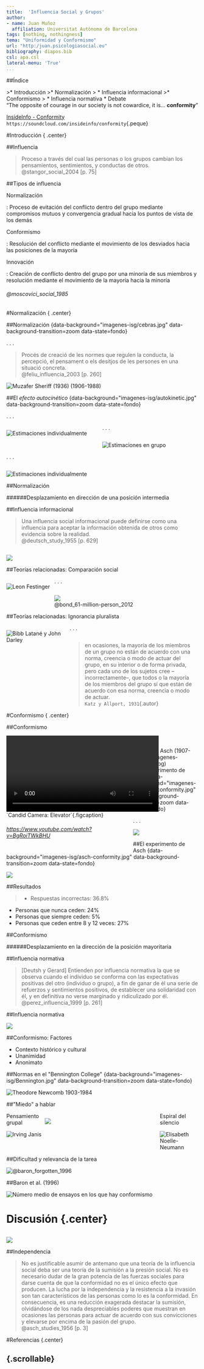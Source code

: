 ```yaml
---
title:  'Influencia Social y Grupos'
author:
- name: Juan Muñoz
  affiliation: Universitat Autònoma de Barcelona
tags: [nothing, nothingness]
tema: "Uniformidad y Conformismo"
url: "http:/juan.psicologiasocial.eu"
bibliography: diapos.bib
csl: apa.csl
lateral-menu: 'True'
...
```


##Índice

<div id="column1" style="float:left; margin:0; width:100%;">
>* Introducción
>* Normalización
>     * Influencia informacional
>* Conformismo
>     * Influencia normativa
* Debate  
</div>

 “The opposite of courage in our society is not cowardice, it is… **conformity**”

[InsideInfo - Conformity](https://soundcloud.com/insideinfo/conformity)\
`https://soundcloud.com/insideinfo/conformity`{.peque}

 <!--
<audio controls>
 <source src="multimedia/Insideinfo-Conformity.mp3" type="audio/mp3">
</audio>
 -->

#Introducción { .center}

##Influencia
> Proceso a través del cual las personas o los grupos cambian los pensamientos, sentimientos, y conductas de otros.\
@stangor_social_2004 [p. 75]


##Tipos de influencia

Normalización

:   Proceso de evitación del conflicto dentro del grupo mediante compromisos mutuos y convergencia gradual hacia los puntos de vista de los demás

Conformismo

:   Resolución del conflicto mediante el movimiento de los desviados hacia las posiciones de la mayoría

Innovación

:   Creación de conflicto dentro del grupo por una minoría de sus miembros y resolución mediante el movimiento de la mayoría hacia la minoría

###### @moscovici_social_1985


#Normalización { .center}

##Normalización {data-background="imagenes-isg/cebras.jpg" data-background-transition=zoom data-state=fondo}

. . .

>Procés de creació de les normes que regulen la conducta, la percepció, el pensament o els desitjos de les persones en una situació concreta.\
@feliu_influencia_2003 [p. 260]

![Muzafer Sheriff (1936)\
(1906-1988)](imagenes-isg/Sherif.jpg)


##El _efecto autocinético_ {data-background="imagenes-isg/autokinetic.jpg" data-background-transition=zoom data-state=fondo}

. . .

<div id="column1" style="float:left; margin:0; width:50%;">

![Estimaciones individualmente](imagenes-isg/EfectoAutocinetico-1.svg)

</div>

. . .

<div id="column2" style="float:left; margin:0; width:50%;">

![Estimaciones en grupo](imagenes-isg/EfectoAutocinetico-2.png)

</div>

. . .

<div id="column3" style="float:left; margin:0; width:100%;">

![Estimaciones individualmente](imagenes-isg/EfectoAutocinetico-3.svg)

</div>

##Normalización

<object id="svg1"  data="imagenes-isg/Normalizacion.svg" type="image/svg+xml"></object>

######Desplazamiento en dirección de una posición intermedia

##Influencia informacional

>Una influencia social informacional puede definirse como una influencia para aceptar la información obtenida de otros como evidencia sobre la realidad.\
@deutsch_study_1955 [p. 629]

##
![](imagenes-isg/InfluenciaInformativa.jpg)

<!--
<div data-svg-fragment="imagenes-isg/influencia-informativa.svg#[*|label=capa1]" class="svg">
  <a class="fragment" title="[*|label=capa2]"></a>
  <a class="fragment" title="[*|label=capa3]"></a>
  <a class="fragment" title="[*|label=capa4]"></a>
  <a class="fragment" title="[*|label=capa5]"></a>
</div>
-->

##Teorías relacionadas: Comparación social

<div id="column1" style="float:left; margin:0; width:25%;">

![Leon Festinger](imagenes-isg/Festinger.jpg)

</div>

. . .

<div id="column2" style="float:left; margin:0; width:75%;">

![](imagenes-isg/A61MillionVote.jpg)\
@bond_61-million-person_2012

</div>

##Teorías relacionadas: Ignorancia pluralista

<div id="column2.1" style="float:left; margin:0; width:33%;">

![Bibb Latané y John Darley](imagenes-isg/Latane-Darley.jpg)
</div>

. . .

<div id="column2.2" style="float:left; margin:0; width:66%;">

>en ocasiones, la mayoría de los miembros de un grupo no están de acuerdo con una norma, creencia o modo de actuar del grupo, en su interior o de forma privada, pero cada uno de los sujetos cree –incorrectamente–, que todos o la mayoría de los miembros del grupo sí que están de acuerdo con esa norma, creencia o modo de actuar.\
`Katz y Allport, 1931`{.autor}

</div>


<!--
##Ignorancia Pluralista

<video width="860" class="stretch" controls>
  <source src="multimedia/TheSmokeFilledRoomStudy.mp4" type="video/mp4">
</video>

`The smoke filled room`{.figcaption}
<https://www.youtube.com/watch?v=vLZrBTqWLv8>
-->

#Conformismo { .center}


##Conformismo

<div id="column2" style="float:left; margin:0; width:66%;">
<video width="400"  class="stretch" controls>
<source src="multimedia/classic-candid.mp4">
</video>
`Candid Camera: Elevator`{.figcaption}

###### <https://www.youtube.com/watch?v=BgRoiTWkBHU>
</div>

. . .

<div id="column1" style="float:left; margin:0; width:33%;">
![Solomon Asch
(1907-1996)](imagenes-isg/Asch.jpg)
</div>


<!--
#Conformismo

>>Movimiento por parte de la(s) persona(s) discrepante(s) hacia la norma del grupo como una función de la presión social explícita o implícita de los miembros del grupo.
@Allen

-->

##El experimento de Asch {data-background="imagenes-isg/asch-conformity.jpg" data-background-transition=zoom data-state=fondo}

. . .

![](imagenes-isg/Asch-1.svg)

##El experimento de Asch {data-background="imagenes-isg/asch-conformity.jpg" data-background-transition=zoom data-state=fondo}

![](imagenes-isg/Asch-2.svg)

##Resultados

>- Respuestas incorrectas: 36.8%
- Personas que nunca ceden: 24%
- Personas que siempre ceden: 5%
- Personas que ceden entre 8 y 12 veces: 27%

##Conformismo

<object id="svg1"  data="imagenes-isg/Conformismo.svg" type="image/svg+xml"></object>

######Desplazamiento en la dirección de la posición mayoritaria

<!--

##Tamaño de la mayoría

. . .

![](imagenes-isg/Asch-EfectoMayoria.jpg)

##Tamaño de la mayoría

<video width="420"  class="stretch" controls><source src="multimedia/Stanley Milgram - Conformity and Independence.mp4"></video>

###### <https://www.youtube.com/watch?v=P0e6zG8IbE8>

######@milgram_note_1969
-->

<!--

##Tamaño de la mayoría

<object id="svg1"  data="imagenes-isg/TamañoMayoria.svg" type="image/svg+xml"></object>

<!--
<div data-svg-fragment="imagenes-isg/TamañoMayoria.svg#[*|label=base]" class="svg">
  <a class="fragment" title="[*|label=segundo]"></a>
  <a class="fragment" title="[*|label=circulos]"></a>
</div>
-->

##Influencia normativa

>[Deutsh y Gerard] Entienden por influencia normativa la que se observa cuando el individuo se conforma con las expectativas positivas del otro (individuo o grupo), a fin de ganar de él una serie de refuerzos y sentimientos positivos, de establecer una solidaridad con él, y en definitiva no verse marginado y ridiculizado por él.\
@perez_influencia_1999 [p. 261]

##Influencia normativa

![](imagenes-isg/InfluenciaNormativa.jpg)

<!--
<div data-svg-fragment="imagenes-isg/influencia-normativa.svg#[*|label=capa1]" class="svg">
  <a class="fragment" title="[*|label=capa2]"></a>
  <a class="fragment" title="[*|label=capa3]"></a>
  <a class="fragment" title="[*|label=capa4]"></a>
</div>
-->

<!--

##

>Es una forma de influencia en la que se ejerce presión para hacer que alguien se conforme a las expectativas y preferencias de los demás. Las expectativas y preferencias de los otros funcionan como norma de grupo de referencia que expresa cómo deben comportarse o qué decisión deben tomar las personas.\
@kaplan_normative_2010 [p. 606]

-->

##Conformismo: Factores

* Contexto histórico y cultural
* Unanimidad
* Anonimato

##Normas en el "Bennington College" {data-background="imagenes-isg/Bennington.jpg" data-background-transition=zoom data-state=fondo}

![Theodore Newcomb\
1903-1984](imagenes-isg/Newcomb.jpg)

##"Miedo" a hablar

<div id="column1" style="float:left; margin:0; width:20%;">
Pensamiento grupal

![Irving Janis](imagenes-isg/Janis.png)
</div>

<div id="column1" style="float:left; margin:0; width:60%;">

![](imagenes-isg/SpiralOfSilence.jpg)

</div>

<div id="column1" style="float:left; margin:0; width:20%;">
Espiral del silencio

![Elisabeth Noelle-Neumann](imagenes-isg/Noelle-Neumann.jpg)
</div>

##Dificultad y relevancia de la tarea

![@baron_forgotten_1996](imagenes-isg/Asch-RelevanciaTarea.jpg)

##Baron et al. (1996)

![Número medio de ensayos en los que hay conformismo](imagenes-isg/Baron-Vandello-Brunsman.jpg)

<!--
##Relevancia de la tarea

> Los soldados enemigos se han apoderado de tu aldea. Tienen órdenes de matar a todos los civiles que quedan. Usted y algunos de sus conciudadanos han buscado refugio en el sótano de una gran casa. En el exterior se oyen las voces de los soldados que han llegado para registrarla en busca de objetos de valor.\
Tu bebé empieza a llorar a gritos. Le cubres la boca para amortiguar el sonido. Si quitas la mano de su boca, su llanto llamará la atención de los soldados que matarán a todas las personas escondidas en la bodega (incluyendo a tu hijo). La única solución para salvaros es asfixiarlo hasta la muerte.\
¿Es correcto matar a tu hijo para salvarte a ti mismo y al resto del pueblo?\
@kundu_morality_2013

##

![@kundu_morality_2013](imagenes-isg/Kundu-dilematic.png)
-->

<!--
##Influencia informacional referente

>Referent informational influence theory is the social identity theory of social influence in groups. It considers normative influence and informational influence—separate concepts in the thinking of other social scientists—as part of a single influence process linked to group membership and social identity.\
@smith_referent_2010 [p. 687]
-->

# Discusión {.center}

##

![](imagenes-isg/chickenprotest.jpg)


##Independencia

> No es justificable asumir de antemano que una teoría de la influencia social deba ser una teoría de la sumisión a la presión social. No es necesario dudar de la gran potencia de las fuerzas sociales para darse cuenta de que la conformidad no es el único efecto que producen. La lucha por la independencia y la resistencia a la invasión son tan característicos de las personas como lo es la conformidad. En consecuencia, es una reducción exagerada destacar la sumisión, olvidándose de los nada despreciables poderes que muestran en ocasiones las personas para actuar de acuerdo con sus convicciones y elevarse por encima de la pasión del grupo.\
@asch_studies_1956 [p. 3]


#Referencias {.center}

## {.scrollable}
